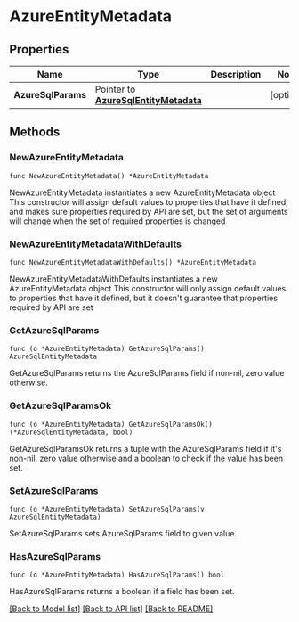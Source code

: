 # AzureEntityMetadata

## Properties

Name | Type | Description | Notes
------------ | ------------- | ------------- | -------------
**AzureSqlParams** | Pointer to [**AzureSqlEntityMetadata**](AzureSqlEntityMetadata.md) |  | [optional] 

## Methods

### NewAzureEntityMetadata

`func NewAzureEntityMetadata() *AzureEntityMetadata`

NewAzureEntityMetadata instantiates a new AzureEntityMetadata object
This constructor will assign default values to properties that have it defined,
and makes sure properties required by API are set, but the set of arguments
will change when the set of required properties is changed

### NewAzureEntityMetadataWithDefaults

`func NewAzureEntityMetadataWithDefaults() *AzureEntityMetadata`

NewAzureEntityMetadataWithDefaults instantiates a new AzureEntityMetadata object
This constructor will only assign default values to properties that have it defined,
but it doesn't guarantee that properties required by API are set

### GetAzureSqlParams

`func (o *AzureEntityMetadata) GetAzureSqlParams() AzureSqlEntityMetadata`

GetAzureSqlParams returns the AzureSqlParams field if non-nil, zero value otherwise.

### GetAzureSqlParamsOk

`func (o *AzureEntityMetadata) GetAzureSqlParamsOk() (*AzureSqlEntityMetadata, bool)`

GetAzureSqlParamsOk returns a tuple with the AzureSqlParams field if it's non-nil, zero value otherwise
and a boolean to check if the value has been set.

### SetAzureSqlParams

`func (o *AzureEntityMetadata) SetAzureSqlParams(v AzureSqlEntityMetadata)`

SetAzureSqlParams sets AzureSqlParams field to given value.

### HasAzureSqlParams

`func (o *AzureEntityMetadata) HasAzureSqlParams() bool`

HasAzureSqlParams returns a boolean if a field has been set.


[[Back to Model list]](../README.md#documentation-for-models) [[Back to API list]](../README.md#documentation-for-api-endpoints) [[Back to README]](../README.md)


